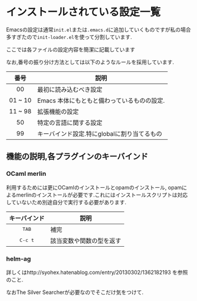 # インストールされている設定一覧
Emacsの設定は通常`init.el`または`.emacs.d`に追加していくものですが私の場合多すぎたので`init-loader.el`を使って分割しています.

ここでは各ファイルの設定内容を簡潔に記載しています


なお,番号の振り分け方法としては以下のようなルールを採用しています.

| 番号  | 説明 |
|:-----:|------|
| 00    | 最初に読み込むべき設定 |
| 01 ~ 10 | Emacs 本体にもともと備わっているものの設定.|
| 11 ~ 98 | 拡張機能の設定 |
| 50 | 特定の言語に関する設定 |
| 99 | キーバインド設定.特にglobalに割り当てるもの |

## 機能の説明,各プラグインのキーバインド

### OCaml merlin
利用するためには更にOCamlのインストールとopamのインストール, opamによるmerlinのインストールが必要です.これにはインストールスクリプトは対応していないため別途自分で実行する必要があります.

| キーバインド | 説明 |
|:------------:|------|
|<kbd>TAB</kbd>|補完|
|<kbd>C-c t</kbd>|該当変数や関数の型を返す|

### helm-ag
詳しくはhttp://syohex.hatenablog.com/entry/20130302/1362182193 を参照のこと.

なおThe Silver Searcherが必要なのでそこだけ気をつけて.

